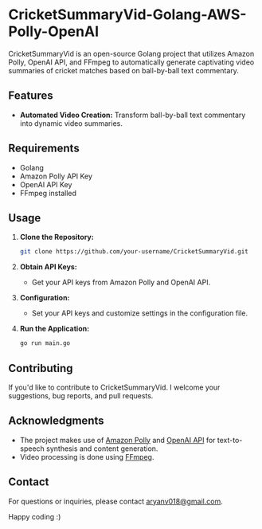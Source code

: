 # CricketSummaryVid-Golang-AWS-Polly-OpenAI
CricketSummaryVid is an open-source Golang project that utilizes Amazon Polly, OpenAI API, and FFmpeg to automatically generate captivating video summaries of cricket matches based on ball-by-ball text commentary.

## Features

- **Automated Video Creation:** Transform ball-by-ball text commentary into dynamic video summaries.

## Requirements

- Golang
- Amazon Polly API Key
- OpenAI API Key
- FFmpeg installed

## Usage

1. **Clone the Repository:**
    ```bash
    git clone https://github.com/your-username/CricketSummaryVid.git
    ```

2. **Obtain API Keys:**
   - Get your API keys from Amazon Polly and OpenAI API.

3. **Configuration:**
   - Set your API keys and customize settings in the configuration file.

4. **Run the Application:**
    ```bash
    go run main.go
    ```

## Contributing

If you'd like to contribute to CricketSummaryVid. I welcome your suggestions, bug reports, and pull requests.

## Acknowledgments

- The project makes use of [Amazon Polly](https://aws.amazon.com/polly/) and [OpenAI API](https://beta.openai.com/) for text-to-speech synthesis and content generation.
- Video processing is done using [FFmpeg](https://ffmpeg.org/).

## Contact

For questions or inquiries, please contact aryanv018@gmail.com.

Happy coding :)
